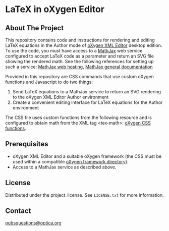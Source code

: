 <a id="readme-top"></a>
# LaTeX in oXygen Editor

## About The Project

This repository contains code and instructions for rendering and editing LaTeX equations in the Author mode of [oXygen XML Editor](https://www.oxygenxml.com/) desktop edition. 
To use the code, you must have access to a [MathJax](https://www.mathjax.org/) web service configured to accept LaTeX code as a parameter and return an SVG file showing the rendered math. 
See the following references for setting up such a service: [MathJax web hosting](https://docs.mathjax.org/en/latest/web/hosting.html),  [MathJax general documentation](https://docs.mathjax.org/en/latest/)

Provided in this repository are CSS commands that use custom oXygen functions and Javascript to do two things: 
1. Send LaTeX equations to a MathJax service to return an SVG rendering to the oXygen XML Editor Author environment
2. Create a convenient editing interface for LaTeX equations for the Author environment

The CSS file uses custom functions from the following resource and is configured to obtain math from the XML tag &lt;tex-math&gt;:
[oXygen CSS functions](https://www.oxygenxml.com/doc/versions/27.0/ug-editor/topics/dg-oxygen-css-functions.html). 

## Prerequisites

* oXygen XML Editor and a suitable oXygen framework (the CSS must be used within a compatible [oXygen framework directory](https://www.oxygenxml.com/doc/versions/27.0/ug-editor/topics/selecting-combining-multiple-css-styles.html)).
* Access to a MathJax service as described above.

## License

Distributed under the project_license. See `LICENSE.txt` for more information.

## Contact

pubsquestions@optica.org

